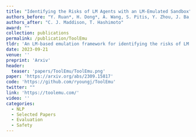```yaml
---
title: "Identifying the Risks of LM Agents with an LM-Emulated Sandbox"
authors_before: "Y. Ruan*, H. Dong*, A. Wang, S. Pitis, Y. Zhou, J. Ba,"
authors_after: "C. J. Maddison, T. Hashimoto"
award: "" 
collection: publications
permalink: /publication/ToolEmu
tldr: 'An LM-based emulation framework for identifying the risks of LM agents at scale.'
date: 2023-09-21
venue: ''
preprint: 'Arxiv' 
header: 
  teaser: 'papers/ToolEmu/ToolEmu.png'
paper: 'https://arxiv.org/abs/2309.15817'
code: 'https://github.com/ryoungj/ToolEmu' 
twitter: ""
link: 'https://toolemu.com/'
video: ''
categories:
  - NLP
  - Selected Papers 
  - Evaluation
  - Safety
---
```

